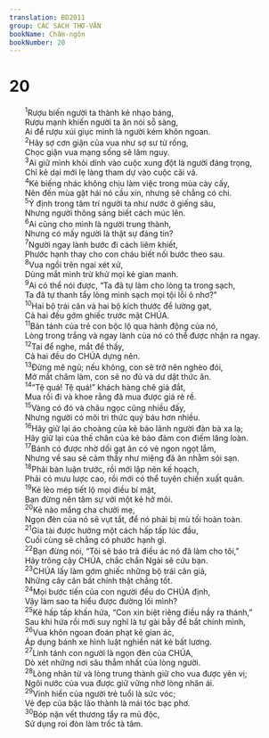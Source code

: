 ```yaml
---
translation: BD2011
group: CÁC SÁCH THƠ-VĂN
bookName: Châm-ngôn 
bookNumber: 20
---
```


<div class="title"><h1>20</h1></div>
<span class="verse ch_20_1">  <sup>1</sup>Rượu biến người ta thành kẻ nhạo báng,<br/>  Rượu mạnh khiến người ta ăn nói sỗ sàng,<br/>  Ai để rượu xúi giục mình là người kém khôn ngoan.<br/></span>
<span class="verse ch_20_2">  <sup>2</sup>Hãy sợ cơn giận của vua như sợ sư tử rống,<br/>  Chọc giận vua mạng sống sẽ lâm nguy.<br/></span>
<span class="verse ch_20_3">  <sup>3</sup>Ai giữ mình khỏi dính vào cuộc xung đột là người đáng trọng,<br/>  Chỉ kẻ dại mới lẹ làng tham dự vào cuộc cãi vã.<br/></span>
<span class="verse ch_20_4">  <sup>4</sup>Kẻ biếng nhác không chịu làm việc trong mùa cày cấy,<br/>  Nên đến mùa gặt hái nó cầu xin, nhưng sẽ chẳng có chi.<br/></span>
<span class="verse ch_20_5">  <sup>5</sup>Ý định trong tâm trí người ta như nước ở giếng sâu,<br/>  Nhưng người thông sáng biết cách múc lên.<br/></span>
<span class="verse ch_20_6">  <sup>6</sup>Ai cũng cho mình là người trung thành,<br/>  Nhưng có mấy người là thật sự đáng tin?<br/></span>
<span class="verse ch_20_7">  <sup>7</sup>Người ngay lành bước đi cách liêm khiết,<br/>  Phước hạnh thay cho con cháu biết nối bước theo sau.<br/></span>
<span class="verse ch_20_8">  <sup>8</sup>Vua ngồi trên ngai xét xử,<br/>  Dùng mắt mình trừ khử mọi kẻ gian manh.<br/></span>
<span class="verse ch_20_9">  <sup>9</sup>Ai có thể nói được, “Ta đã tự làm cho lòng ta trong sạch,<br/>  Ta đã tự thanh tẩy lòng mình sạch mọi tội lỗi ô nhơ?”<br/></span>
<span class="verse ch_20_10">  <sup>10</sup>Hai bộ trái cân và hai bộ kích thước để lường gạt,<br/>  Cả hai đều gớm ghiếc trước mặt CHÚA.<br/></span>
<span class="verse ch_20_11">  <sup>11</sup>Bản tánh của trẻ con bộc lộ qua hành động của nó,<br/>  Lòng trong trắng và ngay lành của nó có thể được nhận ra ngay.<br/></span>
<span class="verse ch_20_12">  <sup>12</sup>Tai để nghe, mắt để thấy,<br/>  Cả hai đều do CHÚA dựng nên.<br/></span>
<span class="verse ch_20_13">  <sup>13</sup>Ðừng mê ngủ; nếu không, con sẽ trở nên nghèo đói,<br/>  Mở mắt chăm làm, con sẽ no đủ và dư dật thức ăn.<br/></span>
<span class="verse ch_20_14">  <sup>14</sup>“Tệ quá! Tệ quá!” khách hàng chê giá đắt,<br/>  Mua rồi đi và khoe rằng đã mua được giá rẻ rề.<br/></span>
<span class="verse ch_20_15">  <sup>15</sup>Vàng có đó và châu ngọc cũng nhiều đấy,<br/>  Nhưng người có môi tri thức quý báu hơn nhiều.<br/></span>
<span class="verse ch_20_16">  <sup>16</sup>Hãy giữ lại áo choàng của kẻ bảo lãnh người đàn bà xa lạ;<br/>  Hãy giữ lại của thế chân của kẻ bảo đảm con điếm lăng loàn.<br/></span>
<span class="verse ch_20_17">  <sup>17</sup>Bánh có được nhờ dối gạt ăn có vẻ ngon ngọt lắm,<br/>  Nhưng về sau sẽ cảm thấy như miệng đã ăn nhằm sỏi sạn.<br/></span>
<span class="verse ch_20_18">  <sup>18</sup>Phải bàn luận trước, rồi mới lập nên kế hoạch,<br/>  Phải có mưu lược cao, rồi mới có thể tuyên chiến xuất quân.<br/></span>
<span class="verse ch_20_19">  <sup>19</sup>Kẻ lẻo mép tiết lộ mọi điều bí mật,<br/>  Bạn đừng nên tâm sự với một kẻ hở môi.<br/></span>
<span class="verse ch_20_20">  <sup>20</sup>Kẻ nào mắng cha chưởi mẹ,<br/>  Ngọn đèn của nó sẽ vụt tắt, để nó phải bị mù tối hoàn toàn.<br/></span>
<span class="verse ch_20_21">  <sup>21</sup>Gia tài được hưởng một cách hấp tấp lúc đầu,<br/>  Cuối cùng sẽ chẳng có phước hạnh gì.<br/></span>
<span class="verse ch_20_22">  <sup>22</sup>Bạn đừng nói, “Tôi sẽ báo trả điều ác nó đã làm cho tôi,”<br/>  Hãy trông cậy CHÚA, chắc chắn Ngài sẽ cứu bạn.<br/></span>
<span class="verse ch_20_23">  <sup>23</sup>CHÚA lấy làm gớm ghiếc những bộ trái cân giả,<br/>  Những cây cân bất chính thật chẳng tốt.<br/></span>
<span class="verse ch_20_24">  <sup>24</sup>Mọi bước tiến của con người đều do CHÚA định,<br/>  Vậy làm sao ta hiểu được đường lối mình?<br/></span>
<span class="verse ch_20_25">  <sup>25</sup>Kẻ hấp tấp khấn hứa, “Con xin biệt riêng điều nầy ra thánh,”<br/>  Sau khi hứa rồi mới suy nghĩ là tự gài bẫy để bắt chính mình,<br/></span>
<span class="verse ch_20_26">  <sup>26</sup>Vua khôn ngoan đoán phạt kẻ gian ác,<br/>  Áp dụng bánh xe hình luật nghiền nát kẻ bất lương.<br/></span>
<span class="verse ch_20_27">  <sup>27</sup>Linh tánh con người là ngọn đèn của CHÚA,<br/>  Dò xét những nơi sâu thẳm nhất của lòng người.<br/></span>
<span class="verse ch_20_28">  <sup>28</sup>Lòng nhân từ và lòng trung thành giữ cho vua được yên vị;<br/>  Ngôi nước của vua được giữ vững nhờ lòng nhân ái.<br/></span>
<span class="verse ch_20_29">  <sup>29</sup>Vinh hiển của người trẻ tuổi là sức vóc;<br/>  Vẻ đẹp của bậc lão thành là mái tóc bạc phơ.<br/></span>
<span class="verse ch_20_30">  <sup>30</sup>Bóp nặn vết thương tẩy ra mủ độc,<br/>  Sử dụng roi đòn làm trốc tà tâm.<br/></span>
